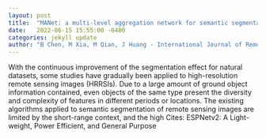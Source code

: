 ```yaml
---
layout: post
title:  "MANet: a multi-level aggregation network for semantic segmentation of high-resolution remote sensing images"
date:   2022-06-15 15:55:00 -0400
categories: jekyll update
author: "B Chen, M Xia, M Qian, J Huang - International Journal of Remote Sensing, 2022"
---
```

With the continuous improvement of the segmentation effect for natural datasets, some studies have gradually been applied to high-resolution remote sensing images (HRRSIs). Due to a large amount of ground object information contained, even objects of the same type present the diversity and complexity of features in different periods or locations. The existing algorithms applied to semantic segmentation of remote sensing images are limited by the short-range context, and the high  Cites: ESPNetv2: A Light-weight, Power Efficient, and General Purpose